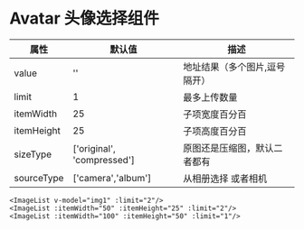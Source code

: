 # Avatar 头像选择组件

|属性|默认值|描述
|---|---|---|
|value|''|地址结果（多个图片,逗号隔开）
|limit|1|最多上传数量
|itemWidth|25|子项宽度百分百
|itemHeight|25|子项高度百分百
|sizeType|['original', 'compressed']|原图还是压缩图，默认二者都有
|sourceType|['camera','album'] |从相册选择 或者相机

```vue
<ImageList v-model="img1" :limit="2"/>
<ImageList :itemWidth="50" :itemHeight="25" :limit="2"/>
<ImageList :itemWidth="100" :itemHeight="50" :limit="1"/>
```